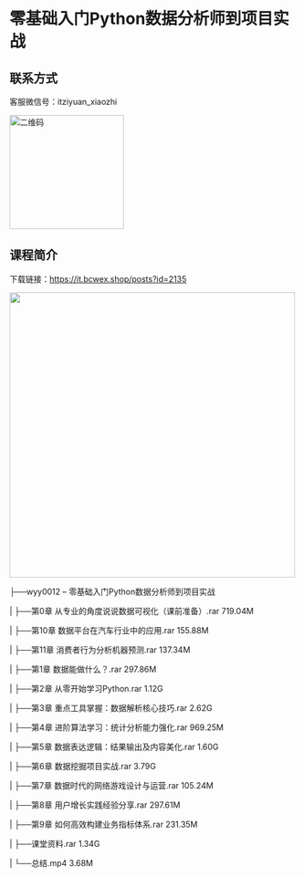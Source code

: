 # 零基础入门Python数据分析师到项目实战

## 联系方式

客服微信号：itziyuan_xiaozhi

<img src="https://ziyuanyun.oss-cn-guangzhou.aliyuncs.com/common/20240614073449/666b82192834a.jpg" width="200" height="200" alt="二维码">

## 课程简介

下载链接：https://it.bcwex.shop/posts?id=2135

<img src="https://ziyuanyun.oss-cn-guangzhou.aliyuncs.com/yun/20240515183658/6644904a080d1.jpg" width="500" alt="">

  ├──wyy0012 &#8211; 零基础入门Python数据分析师到项目实战

 | ├──第0章 从专业的角度说说数据可视化（课前准备）.rar 719.04M

 | ├──第10章 数据平台在汽车行业中的应用.rar 155.88M

 | ├──第11章 消费者行为分析机器预测.rar 137.34M

 | ├──第1章 数据能做什么？.rar 297.86M

 | ├──第2章 从零开始学习Python.rar 1.12G

 | ├──第3章 重点工具掌握：数据解析核心技巧.rar 2.62G

 | ├──第4章 进阶算法学习：统计分析能力强化.rar 969.25M

 | ├──第5章 数据表达逻辑：结果输出及内容美化.rar 1.60G

 | ├──第6章 数据挖掘项目实战.rar 3.79G

 | ├──第7章 数据时代的网络游戏设计与运营.rar 105.24M

 | ├──第8章 用户增长实践经验分享.rar 297.61M

 | ├──第9章 如何高效构建业务指标体系.rar 231.35M

 | ├──课堂资料.rar 1.34G

 | └──总结.mp4 3.68M

  